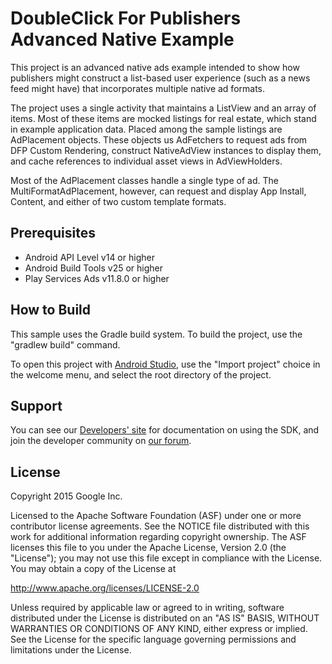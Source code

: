 DoubleClick For Publishers Advanced Native Example
==================================================

This project is an advanced native ads example intended to show how publishers
might construct a list-based user experience (such as a news feed might have)
that incorporates multiple native ad formats.

The project uses a single activity that maintains a ListView and an array of
items. Most of these items are mocked listings for real estate, which stand in
example application data. Placed among the sample listings are AdPlacement
objects. These objects us AdFetchers to request ads from DFP Custom Rendering,
construct NativeAdView instances to display them, and cache references to
individual asset views in AdViewHolders.

Most of the AdPlacement classes handle a single type of ad.
The MultiFormatAdPlacement, however, can request and display App Install,
Content, and either of two custom template formats.

Prerequisites
-------------

- Android API Level v14 or higher
- Android Build Tools v25 or higher
- Play Services Ads v11.8.0 or higher

How to Build
------------

This sample uses the Gradle build system. To build the project, use the
"gradlew build" command.

To open this project with
[Android Studio](http://developer.android.com/sdk/index.html), use the "Import
project" choice in the welcome menu, and select the root directory of the
project.

Support
-------

You can see our [Developers' site](https://developers.google.com/mobile-ads-sdk/)
for documentation on using the SDK, and join the developer community on
[our forum](https://groups.google.com/forum/#!forum/google-admob-ads-sdk).

License
-------

Copyright 2015 Google Inc.

Licensed to the Apache Software Foundation (ASF) under one or more contributor
license agreements.  See the NOTICE file distributed with this work for
additional information regarding copyright ownership.  The ASF licenses this
file to you under the Apache License, Version 2.0 (the "License"); you may not
use this file except in compliance with the License.  You may obtain a copy of
the License at

http://www.apache.org/licenses/LICENSE-2.0

Unless required by applicable law or agreed to in writing, software
distributed under the License is distributed on an "AS IS" BASIS, WITHOUT
WARRANTIES OR CONDITIONS OF ANY KIND, either express or implied.  See the
License for the specific language governing permissions and limitations under
the License.
